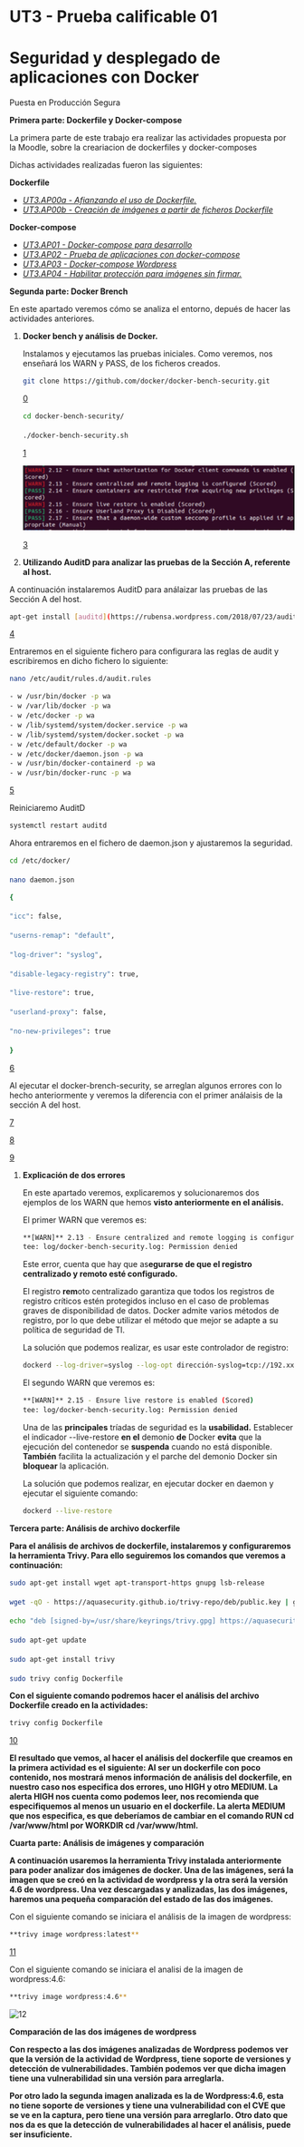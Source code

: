 # UT3 - Prueba calificable 01

# Seguridad y desplegado de aplicaciones con Docker

Puesta en Producción Segura

**Primera parte: Dockerfile y Docker-compose**

La primera parte de este trabajo era realizar las actividades propuesta por la Moodle, sobre la creariacion de dockerfiles y docker-composes

Dichas actividades realizadas fueron las siguientes:

**Dockerfile**

- *[UT3.AP00a - Afianzando el uso de Dockerfile.](https://educacionadistancia.juntadeandalucia.es/centros/cadiz/mod/assign/view.php?id=454669)*
- *[UT3.AP00b - Creación de imágenes a partir de ficheros Dockerfile](https://educacionadistancia.juntadeandalucia.es/centros/cadiz/mod/assign/view.php?id=121456)*

**Docker-compose**

- *[UT3.AP01 - Docker-compose para desarrollo](https://educacionadistancia.juntadeandalucia.es/centros/cadiz/mod/assign/view.php?id=121458)*
- *[UT3.AP02 - Prueba de aplicaciones con docker-compose](https://educacionadistancia.juntadeandalucia.es/centros/cadiz/mod/assign/view.php?id=121459)*
- *[UT3.AP03 - Docker-compose Wordpress](https://educacionadistancia.juntadeandalucia.es/centros/cadiz/mod/assign/view.php?id=454668)*
- *[UT3.AP04 - Habilitar protección para imágenes sin firmar.](https://educacionadistancia.juntadeandalucia.es/centros/cadiz/mod/assign/view.php?id=121460)*

**Segunda parte: Docker Brench** 

En este apartado veremos cómo se analiza el entorno, depués de hacer las actividades anteriores.

1. **Docker bench y análisis de Docker.**
    
    Instalamos y ejecutamos las pruebas iniciales. Como veremos, nos enseñará los WARN y PASS, de los ficheros creados.
    
    ```bash
    git clone https://github.com/docker/docker-bench-security.git
    ```
    
    [0](https://github.com/DanielSaGo/PPS/blob/main/UT3-Prueba-calificable01/img/0image.png)
    
    ```bash
    cd docker-bench-security/
    
    ./docker-bench-security.sh
    ```
    
    [1](https://github.com/DanielSaGo/PPS/blob/main/UT3-Prueba-calificable01/img/1image.png)
    
    ![2](https://github.com/DanielSaGo/PPS/blob/main/UT3-Prueba-calificable01/img/2image.png)
    
    [3](https://github.com/DanielSaGo/PPS/blob/main/UT3-Prueba-calificable01/img/3image.png)
    

2. **Utilizando AuditD para analizar las pruebas de la Sección A, referente al host.**

A continuación instalaremos AuditD para análaizar las pruebas de las Sección A del host.

```bash
apt-get install [auditd](https://rubensa.wordpress.com/2018/07/23/auditando-sistemas-linux-con-el-demonio-audit/)
```

[4](https://https://github.com/DanielSaGo/PPS/UT3-Prueba-calificable01/img/4image.png)

Entraremos en el siguiente fichero para configurara las reglas de audit y escribiremos en dicho fichero lo siguiente:

```bash
nano /etc/audit/rules.d/audit.rules
```

```bash
- w /usr/bin/docker -p wa
- w /var/lib/docker -p wa
- w /etc/docker -p wa
- w /lib/systemd/system/docker.service -p wa
- w /lib/systemd/system/docker.socket -p wa
- w /etc/default/docker -p wa
- w /etc/docker/daemon.json -p wa
- w /usr/bin/docker-containerd -p wa
- w /usr/bin/docker-runc -p wa
```

[5](https://https://github.com/DanielSaGo/PPS/UT3-Prueba-calificable01/img/5image.png)

Reiniciaremo AuditD

```bash
systemctl restart auditd
```

Ahora entraremos en el fichero de daemon.json y ajustaremos la seguridad.

```bash
cd /etc/docker/

nano daemon.json
```

```bash
{

"icc": false,

"userns-remap": "default",

"log-driver": "syslog",

"disable-legacy-registry": true,

"live-restore": true,

"userland-proxy": false,

"no-new-privileges": true

}
```

[6](https://https://github.com/DanielSaGo/PPS/UT3-Prueba-calificable01/img/6image.png)

Al ejecutar el docker-brench-security, se arreglan algunos errores con lo hecho anteriormente y veremos la diferencia con el primer análaisis de la sección A del host.

[7](https://https://github.com/DanielSaGo/PPS/UT3-Prueba-calificable01/img/7image.png)

[8](https://https://github.com/DanielSaGo/PPS/UT3-Prueba-calificable01/img/8image.png)

[9](https://https://github.com/DanielSaGo/PPS/UT3-Prueba-calificable01/img/9image.png)

1. **Explicación de dos errores**
    
    En este apartado veremos, explicaremos y solucionaremos dos ejemplos de los WARN que hemos **visto anteriormente en el análisis.**
    
    El primer WARN que veremos es: 
    
    ```bash
    **[WARN]** 2.13 - Ensure centralized and remote logging is configured (Scored)
    tee: log/docker-bench-security.log: Permission denied
    ```
    
    Este error, cuenta que hay que as**egurarse de que el registro centralizado y remoto esté configurado.**
    
    El registro **rem**oto centralizado garantiza que todos los registros de registro críticos estén protegidos incluso en el caso de problemas graves de disponibilidad de datos. Docker admite varios métodos de registro, por lo que debe utilizar el método que mejor se adapte a su política de seguridad de TI.
    
    La solución que podemos realizar, es usar este controlador de registro:
    
    ```bash
    dockerd --log-driver=syslog --log-opt dirección-syslog=tcp://192.xxx.xxx.xxx
    ```
    
    El segundo WARN que veremos es: 
    
    ```bash
    **[WARN]** 2.15 - Ensure live restore is enabled (Scored)
    tee: log/docker-bench-security.log: Permission denied
    ```
    
    Una de las **principales** tríadas de seguridad es la **usabilidad.** Establecer el indicador --live-restore **en el** demonio **de** Docker **evita** que la ejecución del contenedor se **suspenda** cuando no está disponible. **También** facilita la actualización y el parche del demonio Docker sin **bloquear** la aplicación.
    
    La solución que podemos realizar, en ejecutar docker en daemon y ejecutar el siguiente comando:
    
    ```bash
    dockerd --live-restore
    ```
    

**Tercera parte: Análisis de archivo dockerfile**

**Para el análisis de archivos de dockerfile, instalaremos y configuraremos la herramienta Trivy. Para ello seguiremos los comandos que veremos a continuación:**

```bash
sudo apt-get install wget apt-transport-https gnupg lsb-release

wget -qO - https://aquasecurity.github.io/trivy-repo/deb/public.key | gpg --dearmor | sudo tee /usr/share/keyrings/trivy.gpg > /dev/null

echo "deb [signed-by=/usr/share/keyrings/trivy.gpg] https://aquasecurity.github.io/trivy-repo/deb $(lsb_release -sc) main" | sudo tee -a /etc/apt/sources.list.d/trivy.list

sudo apt-get update

sudo apt-get install trivy

sudo trivy config Dockerfile
```

**Con el siguiente comando podremos hacer el análisis del archivo Dockerfile creado en la actividades:**

```bash
trivy config Dockerfile
```

[10](https://https://github.com/DanielSaGo/PPS/UT3-Prueba-calificable01/img/10image.png)

**El resultado que vemos, al hacer el análisis del dockerfile que creamos en la primera actividad es el siguiente: Al ser un dockerfile con poco contenido, nos mostrará menos información de análisis del dockerfile, en nuestro caso nos especifica dos errores, uno HIGH y otro MEDIUM. La alerta HIGH nos cuenta como podemos leer, nos recomienda que especifiquemos al menos un usuario en el dockerfile. La alerta MEDIUM que nos especifica, es que deberíamos de cambiar en el comando RUN cd /var/www/html por WORKDIR cd /var/www/html.**

**Cuarta parte: Análisis de imágenes y comparación**

**A continuación usaremos la herramienta Trivy instalada anteriormente para poder analizar dos imágenes de docker. Una de las imágenes, será la imagen que se creó en la actividad de wordpress y la otra será la versión 4.6 de wordpress. Una vez descargadas y analizadas, las dos imágenes, haremos una pequeña comparación del estado de las dos imágenes.**

Con el siguiente comando se iniciara el análisis de la imagen de wordpress:

```bash
**trivy image wordpress:latest**
```

[11](https://https://github.com/DanielSaGo/PPS/UT3-Prueba-calificable01/img/11image.png)

Con el siguiente comando se iniciara el analisi de la imagen de wordpress:4.6: 

```bash
**trivy image wordpress:4.6**
```

![12](https://https://github.com/DanielSaGo/PPS/UT3-Prueba-calificable01/img/12image.png)

**Comparación de las dos imágenes de wordpress**

**Con respecto a las dos imágenes analizadas de Wordpress podemos ver que la versión de la actividad de Wordpress, tiene soporte de versiones y detección de vulnerabilidades. También podemos ver que dicha imagen tiene una vulnerabilidad sin una versión para arreglarla.**

**Por otro lado la segunda imagen analizada es la de Wordpress:4.6, esta no tiene soporte de versiones y tiene una vulnerabilidad con el CVE que se ve en la captura, pero tiene una versión para arreglarlo. Otro dato que nos da es que la detección de vulnerabilidades al hacer el análisis, puede ser insuficiente.**
